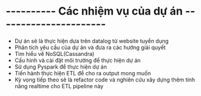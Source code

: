 # ---------- Các nhiệm vụ của dự án ----------------------
- Dự án sẽ là thực hiện dựa trên datalog từ website tuyển dụng
- Phân tích yêu cầu của dự án và đưa ra các hướng giải quyết
- Tìm hiểu về NoSQL(Cassandra)
- Cấu hình và cài đặt môi trường để thực hiện dự án
- Sử dụng Pyspark để thực hiện dự án
- Tiến hành thực hiện ETL để cho ra output mong muốn
- Kỳ vọng tiếp theo sẽ là refactor code và nghiên cứu xây dựng thêm tính năng realtime cho ETL pipeline này 

